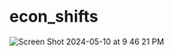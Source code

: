 # econ_shifts
![Screen Shot 2024-05-10 at 9 46 21 PM](https://github.com/rachellin0/econ_shifts/assets/91289121/95edd9b5-637b-4915-8eb4-96537b8d294c)
